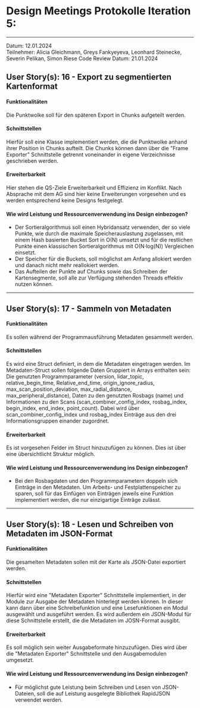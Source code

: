 # Design Meetings Protokolle Iteration 5:
---
Datum: 12.01.2024 <br>
Teilnehmer: Alicia Gleichmann, Greys Fankyeyeva, Leonhard Steinecke, Severin Pelikan, Simon Riese
Code Review Datum: 21.01.2024

## User Story(s): 16 - Export zu segmentierten Kartenformat
#### Funktionalitäten
Die Punktwolke soll für den späteren Export in Chunks aufgeteilt werden.
#### Schnittstellen
Hierfür soll eine Klasse implementiert werden, die die Punktwolke anhand ihrer Position in Chunks aufteilt. Die Chunks können dann über die "Frame Exporter" Schnittstelle getrennt voneinander in eigene Verzeichnisse geschrieben werden.
#### Erweiterbarkeit
Hier stehen die QS-Ziele Erweiterbarkeit und Effizienz im Konflikt.
Nach Absprache mit dem AG sind hier keine Erweiterungen vorgesehen und es werden entsprechend keine Designs festgelegt.

#### Wie wird Leistung und Ressourcenverwendung ins Design einbezogen?
- Der Sortieralgorithmus soll einen Hybridansatz verwenden, der so viele Punkte, wie durch die maximale Speicherauslastung zugelassen, mit einem Hash basierten Bucket Sort in O(N) umsetzt und für die restlichen Punkte einen klassischen Sortieralgorithmus mit O(N·log(N)) Vergleichen einsetzt.
- Der Speicher für die Buckets, soll möglichst am Anfang allokiert werden und danach nicht mehr reallokiert werden.
- Das Aufteilen der Punkte auf Chunks sowie das Schreiben der Kartensegmente, soll alle zur Verfügung stehenden Threads effektiv nutzen können.

---

## User Story(s): 17 - Sammeln von Metadaten
#### Funktionalitäten
Es sollen während der Programmausführung Metadaten gesammelt werden.
#### Schnittstellen
Es wird eine Struct definiert, in dem die Metadaten eingetragen werden.
Im Metadaten-Struct sollen folgende Daten Gruppiert in Arrays enthalten sein:
Die genutzten Programmparameter (version, lidar_topic, relative_begin_time, Relative_end_time, origin_ignore_radius, max_scan_position_deviation, max_radial_distance, max_peripheral_distance), Daten zu den genutzten Rosbags (name) und Informationen zu den Scans (scan_combiner_config_index, rosbag_index, begin_index, end_index, point_count).
Dabei wird über scan_combiner_config_index und rosbag_index Einträge aus den drei Informationsgruppen einander zugordnet. 
#### Erweiterbarkeit
Es ist vorgesehen Felder im Struct hinzuzufügen zu können. Dies ist über eine übersichtlicht Struktur möglich.
#### Wie wird Leistung und Ressourcenverwendung ins Design einbezogen?
- Bei den Rosbagdaten und den Programmparametern doppeln sich Einträge in den Metadaten. Um Arbeits- und Festplattenspeicher zu sparen, soll für das Einfügen von Einträgen jeweils eine Funktion implementiert werden, die nur einzigartige Einträge zulässt.

---

## User Story(s):  18 - Lesen und Schreiben von Metadaten im JSON-Format
#### Funktionalitäten
Die gesamelten Metadaten sollen mit der Karte als JSON-Datei exportiert werden.
#### Schnittstellen
Hierfür wird eine "Metadaten Exporter" Schnittstelle implementiert, in der Module zur Ausgabe der Metadaten hinterlegt werden können. 
In dieser kann dann über eine Schreibefunktion und eine Lesefunktionen ein Modul ausgewählt und ausgeführt werden.
Es wird außerdem ein JSON-Modul für diese Schnittstelle erstellt, die die Metadaten im JOSN-Format ausgibt.
#### Erweiterbarkeit
Es soll möglich sein weiter Ausgabeformate hinzuzufügen. Dies wird über die "Metadaten Exporter" Schnittstelle und den Ausgabemodulen umgesetzt.
#### Wie wird Leistung und Ressourcenverwendung ins Design einbezogen?
- Für möglichst gute Leistung beim Schreiben und Lesen von JSON-Dateien, soll die auf Leistung ausgelegte Bibliothek RapidJSON verwendet werden.